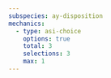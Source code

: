 ```yaml
---
subspecies: ay-disposition
mechanics:
  - type: asi-choice
    options: true
    total: 3
    selections: 3
    max: 1
---
```

